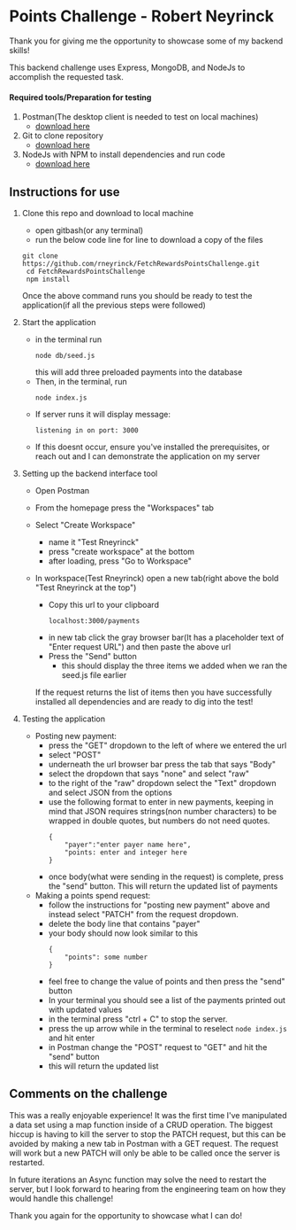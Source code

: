 # Points Challenge - Robert Neyrinck

Thank you for giving me the opportunity to showcase some of my backend skills!

This backend challenge uses Express, MongoDB, and NodeJs to accomplish the requested task.

#### Required tools/Preparation for testing

1. Postman(The desktop client is needed to test on local machines)
   - [download here](https://www.postman.com/downloads/)
2. Git to clone repository
   - [download here](http://git-scm.com/)
3. NodeJs with NPM to install dependencies and run code
   - [download here](http://nodejs.org/)

## Instructions for use

1.  Clone this repo and download to local machine

    - open gitbash(or any terminal)
    - run the below code line for line to download a copy of the files

    ```
    git clone https://github.com/rneyrinck/FetchRewardsPointsChallenge.git
     cd FetchRewardsPointsChallenge
     npm install
    ```

    Once the above command runs you should be ready to test the application(if all the previous steps were followed)

2.  Start the application

    - in the terminal run
      ```
      node db/seed.js
      ```
      this will add three preloaded payments into the database
    - Then, in the terminal, run
      ```
      node index.js
      ```
    - If server runs it will display message:
      ```
      listening in on port: 3000
      ```
    - If this doesnt occur, ensure you've installed the prerequisites, or reach out and I can demonstrate the application on my server

3.  Setting up the backend interface tool

    - Open Postman
    - From the homepage press the "Workspaces" tab
    - Select "Create Workspace"
      - name it "Test Rneyrinck"
      - press "create workspace" at the bottom
      - after loading, press "Go to Workspace"
    - In workspace(Test Rneyrinck) open a new tab(right above the bold "Test Rneyrinck at the top")

      - Copy this url to your clipboard
        ```
        localhost:3000/payments
        ```
      - in new tab click the gray browser bar(It has a placeholder text of "Enter request URL") and then paste the above url
      - Press the "Send" button
        - this should display the three items we added when we ran the seed.js file earlier

      If the request returns the list of items then you have successfully installed all dependencies and are ready to dig into the test!

4.  Testing the application
    - Posting new payment:
      - press the "GET" dropdown to the left of where we entered the url
      - select "POST"
      - underneath the url browser bar press the tab that says "Body"
      - select the dropdown that says "none" and select "raw"
      - to the right of the "raw" dropdown select the "Text" dropdown and select JSON from the options
      - use the following format to enter in new payments, keeping in mind that JSON requires strings(non number characters) to be wrapped in double quotes, but numbers do not need quotes.
        ```
        {
            "payer":"enter payer name here",
            "points: enter and integer here
        }
        ```
      - once body(what were sending in the request) is complete, press the "send" button. This will return the updated list of payments
    - Making a points spend request:
      - follow the instructions for "posting new payment" above and instead select "PATCH" from the request dropdown.
      - delete the body line that contains "payer"
      - your body should now look similar to this
        ```
        {
            "points": some number
        }
        ```
      - feel free to change the value of points and then press the "send" button
      - In your terminal you should see a list of the payments printed out with updated values
      - in the terminal press "ctrl + C" to stop the server.
      - press the up arrow while in the terminal to reselect `node index.js` and hit enter
      - in Postman change the "POST" request to "GET" and hit the "send" button
      - this will return the updated list

## Comments on the challenge
This was a really enjoyable experience! It was the first time I've manipulated a data set using a map function inside of a CRUD operation. The biggest hiccup is having to kill the server to stop the PATCH request, but this can be avoided by making a new tab in Postman with a GET request. The request will work but a new PATCH will only be able to be called once the server is restarted. 

In future iterations an Async function may solve the need to restart the server, but I look forward to hearing from the engineering team on how they would handle this challenge!

Thank you again for the opportunity to showcase what I can do!
